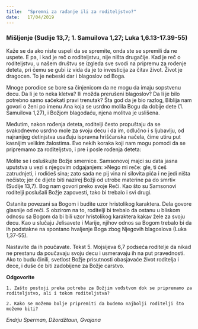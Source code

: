 ```yaml
---
title:  "Spremni za rađanje ili za roditeljstvo?"
date:   17/04/2019
---
```


### Mišljenje (Sudije 13,7; 1. Samuilova 1,27; Luka 1,6.13-17.39-55)

Kaže se da ako niste uspeli da se spremite, onda ste se spremili da ne uspete. E pa, i kad je reč o roditeljstvu, nije ništa drugačije. Kad je reč o roditeljstvu, u našem društvu se izgleda sve svodi na pripremu za rođenje deteta, pri čemu se gubi iz vida da je to investicija za čitav život. Život je dragocen. To je nebeski dar i blagoslov od Boga.

Mnoge porodice se bore sa činjenicom da ne mogu da imaju sopstvenu decu. Da li je to neka kletva? Ili možda prerušeni blagoslov? Da li je bilo potrebno samo sačekati pravi trenutak? Šta god da je bio razlog, Biblija nam govori o ženi po imenu Ana koja se usrdno molila Bogu da dobije dete (1. Samuilova 1,27), i Božjom blagodaću, njena molitva je uslišena.

Međutim, nakon rođenja deteta, roditelji često propuštaju da se svakodnevno usrdno mole za svoju decu i da im, odlučno i s ljubavlju, od najranijeg detinjstva usađuju ispravna hrišćanska načela, čime utiru put kasnijim velikim žalostima. Evo nekih koraka koji nam mogu pomoći da se pripremamo za roditeljstvo, i pre i posle rođenja deteta:

Molite se i osluškujte Božje smernice. Samsonovoj majci su data jasna uputstva u vezi s njegovim odgajanjem: »Nego mi reče: gle, ti ćeš zatrudnjeti, i rodićeš sina; zato sada ne pij vina ni silovita pića i ne jedi ništa nečisto; jer će dijete biti nazirej Božji od utrobe materine pa do smrti« (Sudije 13,7). Bog nam govori preko svoje Reči. Kao što su Samsonovi roditelji poslušali Božje zapovesti, tako bi trebalo i svi drugi.

Ostanite povezani sa Bogom i budite uzor hristolikog karaktera. Dela govore glasnije od reči. S obzirom na to, roditelji bi trebalo da ostanu u bliskom odnosu sa Bogom da bi bili uzor hristolikog karaktera kakav žele za svoju decu. Kao u slučaju Jelisavete i Marije, njihov odnos sa Bogom trebalo bi da ih podstakne na spontano hvaljenje Boga zbog Njegovih blagoslova  (Luka 1,37-55).

Nastavite da ih poučavate. Tekst 5. Mojsijeva 6,7 podseća roditelje da nikad ne prestanu da poučavaju svoju decu i usmeravaju ih na put pravednosti. Ako to budu činili, svetlost Božje prisutnosti obasjavaće život roditelja i dece, i duše će biti zadobijene za Božje carstvo.

**Odgovorite**

`1.	Zašto postoji preka potreba za Božjim vođstvom dok se pripremamo za roditeljstvo, ali i tokom roditeljstva?`

`2.	Kako se možemo bolje pripremiti da budemo najbolji roditelji što možemo biti?`

*Endrju Sperman, Džordžtaun, Gvajana*
